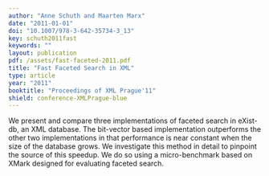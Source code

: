 ```yaml
---
author: "Anne Schuth and Maarten Marx"
date: "2011-01-01"
doi: "10.1007/978-3-642-35734-3_13"
key: schuth2011fast
keywords: ""
layout: publication
pdf: /assets/fast-faceted-2011.pdf
title: "Fast Faceted Search in XML"
type: article
year: "2011"
booktitle: "Proceedings of XML Prague'11"
shield: conference-XMLPrague-blue
---
```


We present and compare three implementations of faceted search in eXist-db, an XML database. The bit-vector based
implementation outperforms the other two implementations in that performance is near constant when the size of the
database grows. We investigate this method in detail to pinpoint the source of this speedup. We do so using a
micro-benchmark based on XMark designed for evaluating faceted search.
